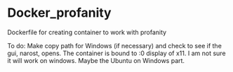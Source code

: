 # Docker_profanity
Dockerfile for creating container to work with profanity

To do: Make copy path for Windows (if necessary) and check to see if the gui, narost, opens. The container is bound to :0 display of x11. I am not sure it will work on windows. Maybe the Ubuntu on Windows part. 
